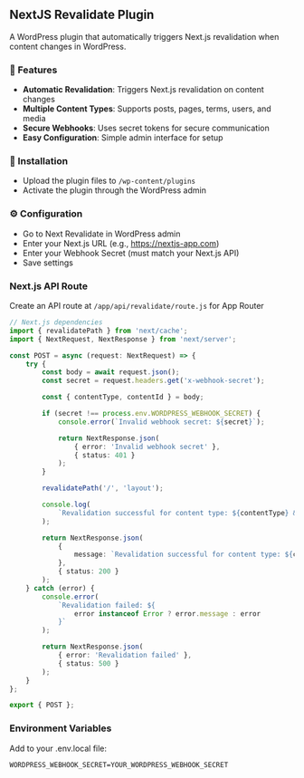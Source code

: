 ## NextJS Revalidate Plugin

A WordPress plugin that automatically triggers Next.js revalidation when content changes in WordPress.

### 🚀 Features

-   **Automatic Revalidation**: Triggers Next.js revalidation on content changes
-   **Multiple Content Types**: Supports posts, pages, terms, users, and media
-   **Secure Webhooks**: Uses secret tokens for secure communication
-   **Easy Configuration**: Simple admin interface for setup

### 🔧 Installation

-   Upload the plugin files to `/wp-content/plugins`
-   Activate the plugin through the WordPress admin

### ⚙️ Configuration

-   Go to Next Revalidate in WordPress admin
-   Enter your Next.js URL (e.g., https://nextjs-app.com)
-   Enter your Webhook Secret (must match your Next.js API)
-   Save settings

### Next.js API Route

Create an API route at `/app/api/revalidate/route.js` for App Router

```ts
// Next.js dependencies
import { revalidatePath } from 'next/cache';
import { NextRequest, NextResponse } from 'next/server';

const POST = async (request: NextRequest) => {
    try {
        const body = await request.json();
        const secret = request.headers.get('x-webhook-secret');

        const { contentType, contentId } = body;

        if (secret !== process.env.WORDPRESS_WEBHOOK_SECRET) {
            console.error(`Invalid webhook secret: ${secret}`);

            return NextResponse.json(
                { error: 'Invalid webhook secret' },
                { status: 401 }
            );
        }

        revalidatePath('/', 'layout');

        console.log(
            `Revalidation successful for content type: ${contentType} & ID: ${contentId}`
        );

        return NextResponse.json(
            {
                message: `Revalidation successful for content type: ${contentType} & ID: ${contentId}`,
            },
            { status: 200 }
        );
    } catch (error) {
        console.error(
            `Revalidation failed: ${
                error instanceof Error ? error.message : error
            }`
        );

        return NextResponse.json(
            { error: 'Revalidation failed' },
            { status: 500 }
        );
    }
};

export { POST };
```

### Environment Variables

Add to your .env.local file:

```env
WORDPRESS_WEBHOOK_SECRET=YOUR_WORDPRESS_WEBHOOK_SECRET
```
